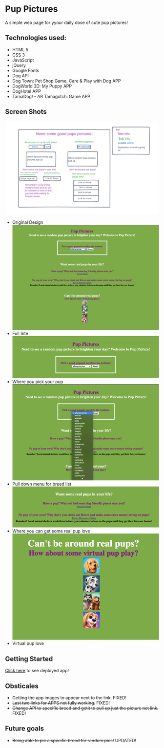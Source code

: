 # Pup Pictures

A simple web page for yyour daily dose of cute pup pictures! 

## Technologies used:
- HTML 5
- CSS 3
- JavaScript
- jQuery 
- Google Fonts
- Dog API
- Dog Town: Pet Shop Game, Care & Play with Dog APP
- DogWorld 3D: My Puppy APP
- DogHotel APP
- TamaDog! - AR Tamagotchi Game APP

## Screen Shots
![wireframe](./img/Wireframe.png)
- Original Design
![Full](./img/Full.png)
- Full Site
![Pick](./img/Pup-pick.png)
- Where you pick your pup
![List](./img/List.png)
- Pull down menu for breed list
![Real](./img/Real-pup-section.png)
- Where you can get some real pup love
![App](./img/App-section.png)
- Virtual pup love


## Getting Started
[Click here](https://pup-pictures.netlify.app/) to see deployed app!

## Obsticales
- ~~Getting the app images to appear next to the link.~~ FIXED!
- ~~Last two links for APPS not fully working.~~ FIXED!
- ~~Change API to specific breed and getit to pull up just the picture not link.~~ FIXED!

## Future goals
- ~~Being able to pic a specific breed for random pics!~~ UPDATED!